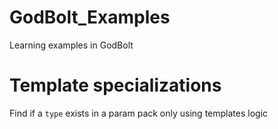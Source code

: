 # GodBolt_Examples
Learning examples in GodBolt

# Template specializations
Find if a `type` exists in a param pack only using templates logic

